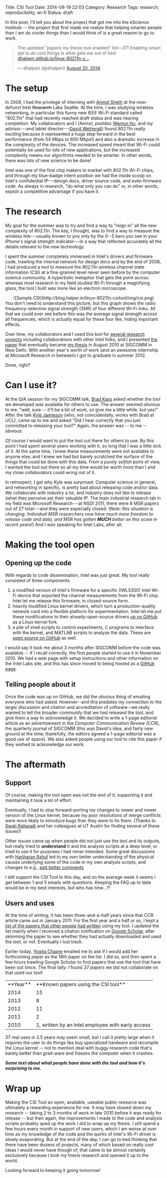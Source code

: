 Title: CSI Tool
Date: 2014-08-19 22:03
Category: Research
Tags: research, reproducibility, wi-fi
Status: draft

In this post, I'll tell you about the project that got me into the eScience Institute -- the project that first made me realize that helping smarter people than I am do cooler things than I would think of is a great reason to go to work.

<blockquote class="twitter-tweet" lang="en"><p>The updated &quot;papers my thesis tool enabled&quot; list—37! Enabling smart ppl to do cool things is what gets me out of bed <a href="http://dhalperi.github.io/linux-80211n-csitool/#external">dhalperi.github.io/linux-80211n-c...</a></p>&mdash; dhalperi (@dhalperi) <a href="https://twitter.com/dhalperi/statuses/501955931887112192">August 20, 2014</a></blockquote>
<script async src="//platform.twitter.com/widgets.js" charset="utf-8"></script>

# The setup
In 2008, I had the privilege of interning with [Anmol Sheth](http://r.halper.in/coauth/anmol) at the now-defunct Intel <strike>Research</strike> Labs Seattle. At the time, I was studying wireless networking, in particular this funny new IEEE Wi-Fi standard called "802.11n" that had recently reached draft status and was nearing completion. My collaborators and I (Anmol, postdoc [Wenjun Hu](http://r.halper.in/coauth/wenjun), and my advisor---and lablet director---[David Wetherall](http://r.halper.in/coauth/djw)) found 802.11n really exciting because it represented a huge step forward in the best performance (from 54 Mbps to 600 Mbps!) and also a dramatic increase in the complexity of the devices. The increased speed meant that Wi-Fi could potentially be used for lots of new applications, but the increased complexity means our algorithms needed to be smarter. In other words, there was lots of new science to be done!

Intel was one of the first chip makers to market with 802.11n Wi-Fi chips, and through my blue-badge intern position we had the inside scoop on Intel's confidential IP---design docs, driver source code, and even firmware code. As always in research, "do what only you can do" or, in other words, exploit a competitive advantage if you have it.

# The research
My goal for the summer was to try and find a way to "reign in" all the new complexity of 802.11n. The key, I thought, was to find a way to measure the wireless link---usually known to you only by the 0--5 bars you see in your iPhone's signal strength indicator---in a way that reflected accurately all the details relevant to the new technology.

I spent the summer completely immersed in Intel's drivers and firmware code, trawling the internal network for design docs and by the end of 2008, I had produced a tool to measure the 802.11n wireless channel state information (CSI) at a fine-grained level never seen before by the computer science community. A hyperbolic metaphor that gets the point across: whereas most research in my field studied Wi-Fi through a magnifying glass, the tool I built was more like an electron microscope.

<center>
![Sample CSI](http://blog.halper.in/linux-80211n-csitool/img/csi.png)
</center>
You don't need to understand this picture, but this graph shows the radio frequency-selective signal strength (SNR) of four different Wi-Fi links. All that we could ever see before this was the average signal strength across all frequencies, which is actually equal for these four like, hiding important effects.

Over time, my collaborators and I used this tool for [several research projects](http://blog.halper.in/linux-80211n-csitool/#publications) including collaborations with other Intel folks, and I presented [the paper](http://r.halper.in/paper/effective_snr_sigcomm10) that eventually became [my thesis](http://r.halper.in/paper/halperin_thesis) in August 2010 at SIGCOMM in New Delhi. With another year's worth of work (and an awesome internship at Microsoft Research in between) I got to graduate in summer 2012.

Done, right?

# Can I use it?
At the Q/A session for my SIGCOMM talk, [Brad Karp](http://www0.cs.ucl.ac.uk/staff/b.karp/) asked whether the tool we developed was available for others to use. The answer seemed obvious to me: "well, sure -- it'll be a bit of work, so give me a little while, but yes!" After the talk [Kyle Jamieson](http://www0.cs.ucl.ac.uk/staff/k.jamieson/) (who, not coincidentally, works with Brad at UCL), came up to me and asked "Did I hear correctly that you just committed to releasing your tool?" Again, the answer was -- to me -- obvious:

*Of course* I would want to put the tool out there for others to use. By this point I had spent several years working with it, so long that I was a little sick of it. At the same time, I knew these measurements were not available to anyone else, and I knew we had but barely scratched the surface of the things that could be done with this data. From a *purely selfish* point of view, I wanted the tool out there so all my time would be worth more than I and my close collaborators could wring out of it.

In retrospect, I get why Kyle was surprised. Computer science in general, and networking in specific, is pretty bad about releasing code and/or data. We collaborate with industry a lot, and industry does not like to release (what they perceive as) their valuable IP. The main industrial research lab in my field was Microsoft Research---at NSDI 2011, there were 8 MSR papers out of 27 total---and they were especially closed. (*Note: this situation is changing. Individual MSR researchers now have much more freedom to release code and data, and MSR has gotten **MUCH** better on this score in recent years!*) And I *was* speaking for Intel Labs, after all.


# Making the tool open

## Opening up the code
With regards to code dissemination, Intel was just great. My tool really consisted of three components:

1. a modified version of Intel's firmware for a specific (IWL5300) Intel Wi-Fi device that exported the channel measurements from the Wi-Fi chip. Intel let me release this firmware, in closed-source form.
2. heavily modified Linux kernel drivers, which turn a production-quality network card into a flexible platform for experimentation. Intel let me put these modifications to their already-open-source drivers [up on GitHub](https://github.com/dhalperi/linux-80211n-csitool) as a Linux kernel fork.
3. a pile of shell scripts to control experiments, C programs to interface with the kernel, and MATLAB scripts to analyze the data. These are [open source on GitHub](https://github.com/dhalperi/linux-80211n-csitool-supplementary) as well.

I would say it took me about 3 months after SIGCOMM before the code was available -- if I recall correctly, the first people started to use it in November 2010. We had a web page with setup instructions and other information on the Intel Labs site, and this has since moved to being hosted as a [GitHub page](https://dhalperi.github.com/linux-80211n-csitool).

## Telling people about it
Once the code was up on GitHub, we did the obvious thing of emailing everyone who had asked. However--and this predates my connection to the larger discussion and citation and accreditation of software--we really wanted to tell the broader community that we had released the tool, and give them a way to acknowledge it. We decided to write a 1-page editorial article as an advertisement in the *Computer Communication Review (CCR)*, the quarterly journal of SIGCOMM (this was David's idea, and fairly new ground at the time; thankfully, the editors agreed a 1-page editorial was a good use of space). We also asked people using our tool to cite this paper if they wished to acknowledge our work.

# The aftermath
## Support
Of course, making the tool open was not the end of it; supporting it and maintaining it took a lot of effort.

Eventually, I had to stop forward-porting my changes to newer and newer version of the Linux kernel, because my poor resolutions of merge conflicts were more likely to introduce bugs than they were to fix them. (Thanks to [Swati Rallapalli](http://www.cs.utexas.edu/~swati/) and her colleagues at UT Austin for finding several of these issues!)

Other issues came up when people did not just *use* the tool and its outputs, but really tried to **understand** it and the analysis scripts at a deep level, or tried to use it for purposes I had never intended. Some great discussions with [Hariharan Rahul](http://people.csail.mit.edu/rahul/) led to my own better understanding of the physical causes underlying some of the code in my own analysis scripts, and changes to e.g., [add better comments](https://github.com/dhalperi/linux-80211n-csitool-supplementary/commit/284137ebd31ac616689dc42f26798a6e38af90d4).

I still support the CSI Tool to this day, and on the average week it seems I get between 1 and 5 emails with questions. Keeping the FAQ up to date would be in my best interests, but who has time...?!

## Users and uses
At the time of writing, it has been three-and-a-half years since that CCR article came out in January 2011. For the first year and a half or so, I kept a [list of the papers that other people had written](http://dhalperi.github.io/linux-80211n-csitool/#external) using my tool. I updated the list mainly when I received a citation notification on [Google Scholar](http://scholar.google.com/citations?view_op=view_citation&hl=en&citation_for_view=C6k0OjMAAAAJ:zYLM7Y9cAGgC), after skimming the paper to see whether they had actually downloaded and used the tool, or not. Eventually I lost track.

Earlier today, [Yogita Chapre](http://www.cse.unsw.com/db/staff/staff_details.php?ID=yogitac) emailed me to ask if I would add her forthcoming paper as the 18th paper on the list. I did so, and then spent a few hours trawling Google Scholar to find papers that use the tool that have been out since. The final tally: I found *37 papers* we did not collaborate on that used our tool!

<center>
<table>
<tr><td>**Year**</td><td>**Known papers using the CSI tool**</td></tr>
<tr><td>2014</td><td>15</td></tr>
<tr><td>2013</td><td>8</td></tr>
<tr><td>2012</td><td>11</td></tr>
<tr><td>2011</td><td>2</td></tr>
<tr><td>2010</td><td>1, written by an Intel employee with early access</td></tr>
</table>
</center>

37 real uses in 3.5 years may seem small, but I call it pretty large when it requires the user to do things like buy specialized hardware and recompile the Linux kernel -- not to mention deal with buggy research code that's barely better than grad-ware and freezes the computer when it crashes.

_**Some text about what people have done with the tool and how it's surprising to me.**_
# Wrap up
Making the CSI Tool an open, available, useable public resource was ultimately a rewarding experience for me. It may have slowed down my research -- taking 2 to 3 months of work in late 2010 before it was ready for release -- but then again, the improvements I made to the code and analysis scripts probably sped up the work I did to wrap up my thesis. I still spend a few hours every month in support of new users, which I am worse at over time as my knowledge of the code and the quirks of Intel's Wi-Fi driver is slowly evaporating. But at the end of the day, I can go to bed thinking that there have been dozens of projects, many of which based on really cool ideas I would never have though of, that came to be almost certainly exclusively because I took my thesis research and opened it up to the world.

Looking forward to keeping it going tomorrow!